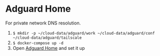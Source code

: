 # Adguard Home

For private network DNS resolution.

1.  `$ mkdir -p ~/cloud-data/adguard/work ~/cloud-data/adguard/conf ~/cloud-data/adguard/tailscale`
1.  `$ docker-compose up -d`
1.  Open [Adguard Home](http://adguard.noizwaves.cloud) and set it up
